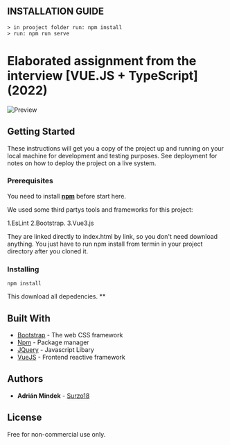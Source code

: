 ## INSTALLATION GUIDE
```
> in prooject folder run: npm install
> run: npm run serve
```

#  Elaborated assignment from the interview [VUE.JS + TypeScript] (2022)

![Preview](https://github.com/surzo18/Zadanie/blob/main/Preview.png)

## Getting Started

These instructions will get you a copy of the project up and running on your local machine for development and testing purposes. See deployment for notes on how to deploy the project on a live system.

### Prerequisites

You need to install [**npm**](https://www.npmjs.com/get-npm) before start here.

We used some third partys tools and frameworks for this project:

1.EsLint
2.Bootstrap. 
3.Vue3.js

They are linked directly to index.html by link, so you don't need download anything. You just have to run npm install from termin in your project directory after you cloned it.

### Installing

```
npm install
```

This download all depedencies. **

## Built With

* [Bootstrap](https://getbootstrap.com) - The web CSS framework
* [Npm](https://www.npmjs.com) - Package manager
* [JQuery](https://jquery.com) - Javascript Libary
* [VueJS](https://vuejs.org/) - Frontend reactive framework

## Authors

* **Adrián Mindek** -  [Surzo18](https://github.com/surzo18)

## License

Free for non-commercial use only.

